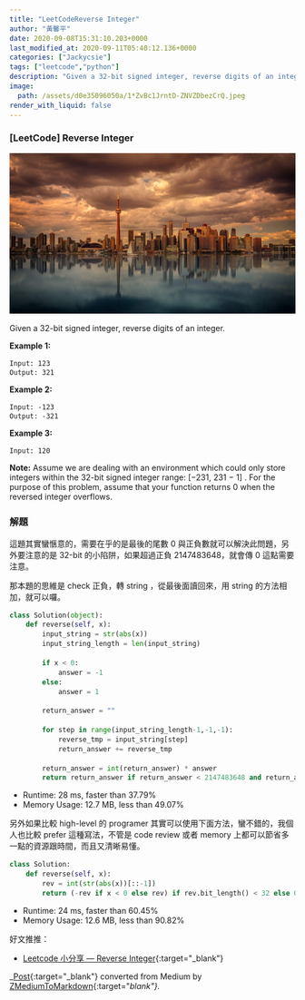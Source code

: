 ```yaml
---
title: "LeetCodeReverse Integer"
author: "黃馨平"
date: 2020-09-08T15:31:10.203+0000
last_modified_at: 2020-09-11T05:40:12.136+0000
categories: ["Jackycsie"]
tags: ["leetcode","python"]
description: "Given a 32-bit signed integer, reverse digits of an integer."
image:
  path: /assets/d0e35096050a/1*ZvBc1JrntD-ZNVZDbezCrQ.jpeg
render_with_liquid: false
---
```


### \[LeetCode\] Reverse Integer


![](/assets/d0e35096050a/1*ZvBc1JrntD-ZNVZDbezCrQ.jpeg)


Given a 32\-bit signed integer, reverse digits of an integer\.

**Example 1:**
```
Input: 123
Output: 321
```

**Example 2:**
```
Input: -123
Output: -321
```

**Example 3:**
```
Input: 120
```

**Note:** 
Assume we are dealing with an environment which could only store integers within the 32\-bit signed integer range: \[−231, 231 − 1\] \. For the purpose of this problem, assume that your function returns 0 when the reversed integer overflows\.
### 解題

這題其實蠻愜意的，需要在乎的是最後的尾數 0 與正負數就可以解決此問題，另外要注意的是 32\-bit 的小陷阱，如果超過正負 2147483648，就會傳 0 這點需要注意。

那本題的思維是 check 正負，轉 string ，從最後面讀回來，用 string 的方法相加，就可以囉。
```py
class Solution(object):
    def reverse(self, x):
        input_string = str(abs(x))
        input_string_length = len(input_string)

        if x < 0:
            answer = -1     
        else:
            answer = 1

        return_answer = ""
        
        for step in range(input_string_length-1,-1,-1):
            reverse_tmp = input_string[step]        
            return_answer += reverse_tmp
            
        return_answer = int(return_answer) * answer
        return return_answer if return_answer < 2147483648 and return_answer >= -2147483648 else 0
```
- Runtime: 28 ms, faster than 37\.79%
- Memory Usage: 12\.7 MB, less than 49\.07%


另外如果比較 high\-level 的 programer 其實可以使用下面方法，蠻不錯的，我個人也比較 prefer 這種寫法，不管是 code review 或者 memory 上都可以節省多一點的資源跟時間，而且又清晰易懂。
```py
class Solution:
    def reverse(self, x):
        rev = int(str(abs(x))[::-1])
        return (-rev if x < 0 else rev) if rev.bit_length() < 32 else 0
```
- Runtime: 24 ms, faster than 60\.45%
- Memory Usage: 12\.6 MB, less than 90\.82%


好文推推：
- [Leetcode 小分享 — Reverse Integer](https://medium.com/@hung_yanbin/leetcode-%E5%B0%8F%E5%88%86%E4%BA%AB-reverse-integer-b1716d8d8d1a){:target="_blank"}



_[Post](https://medium.com/jacky-life/leetcode-reverse-integer-d0e35096050a){:target="_blank"} converted from Medium by [ZMediumToMarkdown](https://github.com/ZhgChgLi/ZMediumToMarkdown){:target="_blank"}._
